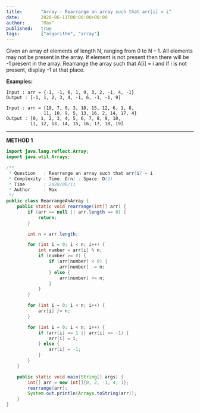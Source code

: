 ```yaml
---
title:       "Array - Rearrange an array such that arr[i] = i"
date:        2020-06-11T00:00:00+00:00
author:      "Max"
published:   true
tags:        ["algorithm", "array"]
---
```


Given an array of elements of length N, ranging from 0 to N – 1. All elements may not be present in the array. If element is not present then there will be -1 present in the array. Rearrange the array such that A[i] = i and if i is not present, display -1 at that place.

**Examples:**

```
Input : arr = {-1, -1, 6, 1, 9, 3, 2, -1, 4, -1}
Output : [-1, 1, 2, 3, 4, -1, 6, -1, -1, 9]

Input : arr = {19, 7, 0, 3, 18, 15, 12, 6, 1, 8,
              11, 10, 9, 5, 13, 16, 2, 14, 17, 4}
Output : [0, 1, 2, 3, 4, 5, 6, 7, 8, 9, 10, 
         11, 12, 13, 14, 15, 16, 17, 18, 19]
```

---

**METHOD 1**

```java
import java.lang.reflect.Array;
import java.util.Arrays;

/**
 * Question   : Rearrange an array such that arr[i] = i
 * Complexity : Time: O(n) ; Space: O(1)
 * Time       : 2020/06/11
 * Author     : Max
 */
public class RearrangeAnArray {
    public static void rearrange(int[] arr) {
        if (arr == null || arr.length == 0) {
            return;
        }

        int n = arr.length;

        for (int i = 0; i < n; i++) {
            int number = arr[i] % n;
            if (number >= 0) {
                if (arr[number] < 0) {
                    arr[number] -= n;
                } else {
                    arr[number] += n;
                }
            }
        }

        for (int i = 0; i < n; i++) {
            arr[i] /= n;
        }

        for (int i = 0; i < n; i++) {
            if (arr[i] == 1 || arr[i] == -1) {
                arr[i] = i;
            } else {
                arr[i] = -1;
            }
        }
    }

    public static void main(String[] args) {
        int[] arr = new int[]{0, 2, -1, 4, 1};
        rearrange(arr);
        System.out.println(Arrays.toString(arr));
    }
}
```
